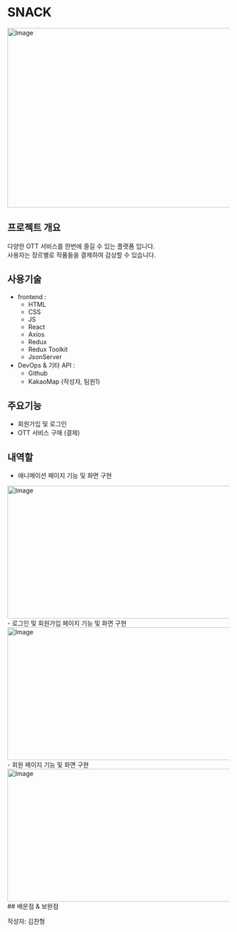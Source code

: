 # SNACK
<img width="800" height="407" alt="Image" src="https://github.com/user-attachments/assets/cf231626-7e0b-47e3-9c20-f1d9be0ce2e3" />  

## 프로젝트 개요
다양한 OTT 서비스를 한번에 즐길 수 있는 플랫폼 입니다.  
사용자는 장르별로 작품들을 결제하여 감상할 수 있습니다. 

## 사용기술
- frontend :
  - HTML
  - CSS
  - JS
  - React
  - Axios
  - Redux
  - Redux Toolkit
  - JsonServer
- DevOps & 기타 API :
  - Github
  - KakaoMap (작성자, 팀원1) 
## 주요기능
- 회원가입 및 로그인
- OTT 서비스 구매 (결제)
## 내역할
- 애니메이션 페이지 기능 및 화면 구현
<img width="600" height="301" alt="Image" src="https://github.com/user-attachments/assets/8dded1cd-4b2a-4e24-9bce-3e9c1d12be4e" />
 - 로그인 및 회원가입 페이지 기능 및 화면 구현
<img width="600" height="301" alt="Image" src="https://github.com/user-attachments/assets/59a4879d-c63e-4e20-9429-9e8b0ca8110f" />
- 회원 페이지 기능 및 화면 구현
<img width="600" height="301" alt="Image" src="https://github.com/user-attachments/assets/cea1940e-8b2e-4307-baf1-fec7305cd481" /> 
## 배운점 & 보완점

작성자: 김찬형
